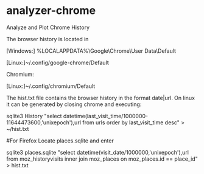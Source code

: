 # analyzer-chrome
Analyze and Plot Chrome History

The browser history is located in

[Windows:] %LOCALAPPDATA%\Google\Chrome\User Data\Default

[Linux:]~/.config/google-chrome/Default  

Chromium:

[Linux:]~/.config/chromium/Default

The hist.txt file contains the browser history in the format date|url. On linux it can be generated by closing chrome and executing:

sqlite3 History "select datetime(last_visit_time/1000000-11644473600,'unixepoch'),url from  urls order by last_visit_time desc" > ~/hist.txt

#For Firefox
Locate places.sqlite and enter

sqlite3 places.sqlite "select datetime(visit_date/1000000,'unixepoch'),url  from moz_historyvisits inner join moz_places on moz_places.id == place_id" > hist.txt
